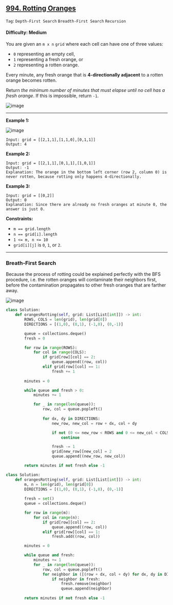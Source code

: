 ## [994. Rotting Oranges](https://leetcode.com/problems/rotting-oranges/)

```Tag```: ```Depth-First Search``` ```Breadth-First Search``` ```Recursion```

#### Difficulty: Medium

You are given an ```m x n``` ```grid``` where each cell can have one of three values:

- ```0``` representing an empty cell,
- ```1``` representing a fresh orange, or
- ```2``` representing a rotten orange.

Every minute, any fresh orange that is __4-directionally adjacent__ to a rotten orange becomes rotten.

Return _the minimum number of minutes that must elapse until no cell has a fresh orange_. If this is impossible, return ```-1```.

![image](https://user-images.githubusercontent.com/35042430/224512344-038804b7-20a9-4b0b-8724-1163dc2234bd.png)

---

__Example 1:__

![image](https://assets.leetcode.com/uploads/2019/02/16/oranges.png)
```
Input: grid = [[2,1,1],[1,1,0],[0,1,1]]
Output: 4
```

__Example 2:__
```
Input: grid = [[2,1,1],[0,1,1],[1,0,1]]
Output: -1
Explanation: The orange in the bottom left corner (row 2, column 0) is never rotten, because rotting only happens 4-directionally.
```

__Example 3:__
```
Input: grid = [[0,2]]
Output: 0
Explanation: Since there are already no fresh oranges at minute 0, the answer is just 0.
```

__Constraints:__

- ```m == grid.length```
- ```n == grid[i].length```
- ```1 <= m, n <= 10```
- ```grid[i][j]``` is ```0```, ```1```, or ```2```.

---

### Breath-First Search

Because the process of rotting could be explained perfectly with the BFS procedure, i.e. the rotten oranges will contaminate their neighbors first, before the contamination propagates to other fresh oranges that are farther away.

![image](https://leetcode.com/problems/rotting-oranges/Figures/994/994_grid_graph.png)

```Python
class Solution:
    def orangesRotting(self, grid: List[List[int]]) -> int:
        ROWS, COLS = len(grid), len(grid[0])
        DIRECTIONS = [(1,0), (0,1), (-1,0), (0,-1)]

        queue = collections.deque()
        fresh = 0

        for row in range(ROWS):
            for col in range(COLS):
                if grid[row][col] == 2:
                    queue.append((row, col))
                elif grid[row][col] == 1:
                    fresh += 1
        
        minutes = 0

        while queue and fresh > 0:
            minutes += 1

            for _ in range(len(queue)):
                row, col = queue.popleft()
                
                for dx, dy in DIRECTIONS:
                    new_row, new_col = row + dx, col + dy

                    if not (0 <= new_row < ROWS and 0 <= new_col < COLS) or not (grid[new_row][new_col] == 1):
                        continue

                    fresh -= 1
                    grid[new_row][new_col] = 2
                    queue.append((new_row, new_col))

        return minutes if not fresh else -1
```

```Python
class Solution:
    def orangesRotting(self, grid: List[List[int]]) -> int:
        m, n = len(grid), len(grid[0])
        DIRECTIONS = [(1,0), (0,1), (-1,0), (0,-1)]
        
        fresh = set()
        queue = collections.deque()

        for row in range(m):
            for col in range(n):
                if grid[row][col] == 2:
                    queue.append((row, col))
                elif grid[row][col] == 1:
                    fresh.add((row, col))

        minutes = 0

        while queue and fresh:
            minutes += 1
            for _ in range(len(queue)):
                row, col = queue.popleft()
                for neighbor in ([(row + dx, col + dy) for dx, dy in DIRECTIONS]):
                    if neighbor in fresh:
                        fresh.remove(neighbor)
                        queue.append(neighbor)
            
        return minutes if not fresh else -1
```
